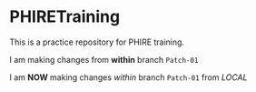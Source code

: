 # PHIRETraining
This is a practice repository for PHIRE training.

I am making changes from **within** branch `Patch-01`

I am **NOW** making changes *within* branch `Patch-01` from *LOCAL*
